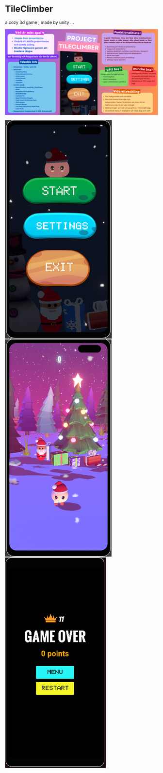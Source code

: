 # TileClimber
a cozy 3d game , made by unity ... 

![alt text](https://github.com/reaathecoder/TileClimber/blob/44b16e2bb1d2b6fd31fd4b9fc3abd2cc8360c6eb/poster.png)

![alt text](https://github.com/reaathecoder/TileClimber/blob/5eff65156d3416f4092aae9fd044c1dd25dc8b95/menu.PNG)
![alt text](https://github.com/reaathecoder/TileClimber/blob/5eff65156d3416f4092aae9fd044c1dd25dc8b95/game.PNG)
![alt text](https://github.com/reaathecoder/TileClimber/blob/5eff65156d3416f4092aae9fd044c1dd25dc8b95/game%20over.PNG)

